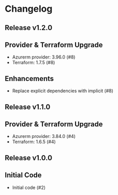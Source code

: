 # Changelog

## Release v1.2.0

## Provider & Terraform Upgrade

- Azurerm provider: 3.96.0 (#8)
- Terraform: 1.7.5 (#8)

## Enhancements

- Replace explicit dependencies with implicit (#8)
   
## Release v1.1.0

## Provider & Terraform Upgrade
- Azurerm provider: 3.84.0 (#4)
- Terraform: 1.6.5 (#4)
   
## Release v1.0.0

## Initial Code

- Initial code (#2)


   